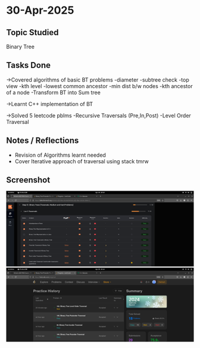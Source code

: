 # 30-Apr-2025

## Topic Studied
Binary Tree

## Tasks Done
->Covered algorithms of basic BT problems
    -diameter
    -subtree check
    -top view
    -kth level
    -lowest common ancestor
    -min dist b/w nodes
    -kth ancestor of a node
    -Transform BT into Sum tree

->Learnt C++ implementation of BT

->Solved 5 leetcode pblms
    -Recursive Traversals (Pre,In,Post)
    -Level Order Traversal

## Notes / Reflections
- Revision of Algorithms learnt needed
- Cover Iterative approach of traversal using stack tmrw

## Screenshot
![Profile Leetcode/Striver](../screenshots/2.1.png)
![Profile Leetcode/Striver](../screenshots/2.2.png)
